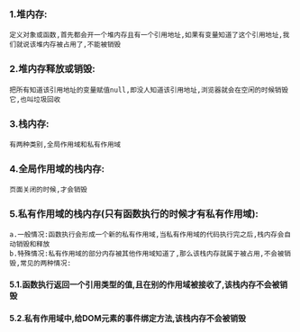 ### 1.堆内存:
    定义对象或函数,首先都会开一个堆内存且有一个引用地址,如果有变量知道了这个引用地址,我们就说该堆内存被占用了,不能被销毁
### 2.堆内存释放或销毁:
    把所有知道该引用地址的变量赋值null,即没人知道该引用地址,浏览器就会在空闲的时候销毁它,也叫垃圾回收
### 3.栈内存:
    有两种类别,全局作用域和私有作用域
### 4.全局作用域的栈内存:
    页面关闭的时候,才会销毁
### 5.私有作用域的栈内存(只有函数执行的时候才有私有作用域):
    a.一般情况:函数执行会形成一个新的私有作用域,当私有作用域的代码执行完之后,栈内存会自动销毁和释放
    b.特殊情况:私有作用域的部分内存被其他作用域知道了,那么该栈内存就属于被占用,不会被销毁,常见的两种情况:
#### 5.1.函数执行返回一个引用类型的值,且在别的作用域被接收了,该栈内存不会被销毁
#### 5.2.私有作用域中,给DOM元素的事件绑定方法,该栈内存不会被销毁
